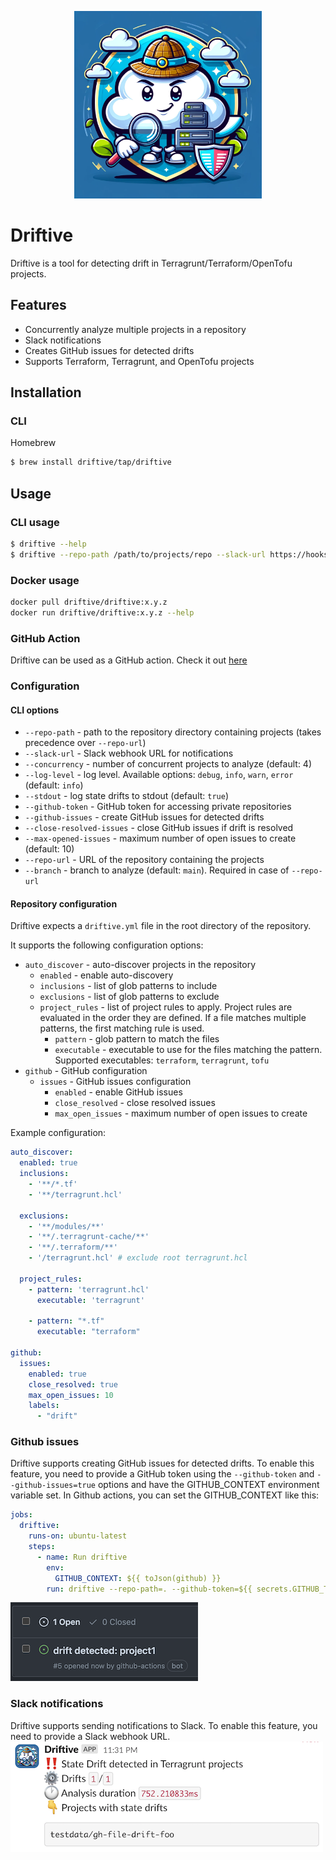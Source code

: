 <p align="center">
  <img width="300" height="300" src="assets/driftive.png">
</p>

# Driftive

Driftive is a tool for detecting drift in Terragrunt/Terraform/OpenTofu projects.

## Features
* Concurrently analyze multiple projects in a repository
* Slack notifications
* Creates GitHub issues for detected drifts
* Supports Terraform, Terragrunt, and OpenTofu projects

## Installation

### CLI

Homebrew
```bash
$ brew install driftive/tap/driftive
```

## Usage

### CLI usage
```bash 
$ driftive --help
$ driftive --repo-path /path/to/projects/repo --slack-url https://hooks.slack.com/services/XXXXX/XXXXX/XXXXX
```

### Docker usage
```bash
docker pull driftive/driftive:x.y.z
docker run driftive/driftive:x.y.z --help
```

### GitHub Action
Driftive can be used as a GitHub action. Check it out [here](https://github.com/marketplace/actions/driftive)


### Configuration
#### CLI options
* `--repo-path` - path to the repository directory containing projects (takes precedence over `--repo-url`)
* `--slack-url` - Slack webhook URL for notifications
* `--concurrency` - number of concurrent projects to analyze (default: 4)
* `--log-level` - log level. Available options: `debug`, `info`, `warn`, `error` (default: `info`)
* `--stdout` - log state drifts to stdout (default: `true`)
* `--github-token` - GitHub token for accessing private repositories
* `--github-issues` - create GitHub issues for detected drifts
* `--close-resolved-issues` - close GitHub issues if drift is resolved
* `--max-opened-issues` - maximum number of open issues to create (default: 10)
* `--repo-url` - URL of the repository containing the projects
* `--branch` - branch to analyze (default: `main`). Required in case of `--repo-url`

#### Repository configuration

Driftive expects a `driftive.yml` file in the root directory of the repository.

It supports the following configuration options:
* `auto_discover` - auto-discover projects in the repository
  * `enabled` - enable auto-discovery
  * `inclusions` - list of glob patterns to include
  * `exclusions` - list of glob patterns to exclude
  * `project_rules` - list of project rules to apply. Project rules are evaluated in the order they are defined. If a file matches multiple patterns, the first matching rule is used.
    * `pattern` - glob pattern to match the files
    * `executable` - executable to use for the files matching the pattern. Supported executables: `terraform`, `terragrunt`, `tofu`
* `github` - GitHub configuration
  * `issues` - GitHub issues configuration
    * `enabled` - enable GitHub issues
    * `close_resolved` - close resolved issues
    * `max_open_issues` - maximum number of open issues to create
  

Example configuration:
```yaml
auto_discover:
  enabled: true
  inclusions:
    - '**/*.tf'
    - '**/terragrunt.hcl'

  exclusions:
    - '**/modules/**'
    - '**/.terragrunt-cache/**'
    - '**/.terraform/**'
    - '/terragrunt.hcl' # exclude root terragrunt.hcl

  project_rules:
    - pattern: 'terragrunt.hcl'
      executable: 'terragrunt'

    - pattern: "*.tf"
      executable: "terraform"

github:
  issues:
    enabled: true
    close_resolved: true
    max_open_issues: 10
    labels:
      - "drift"
```

### Github issues
Driftive supports creating GitHub issues for detected drifts. To enable this feature, you need to provide a GitHub token using the `--github-token` and `--github-issues=true` options and have the GITHUB_CONTEXT environment variable set.
In Github actions, you can set the GITHUB_CONTEXT like this:
```yaml
jobs:
  driftive:
    runs-on: ubuntu-latest
    steps:
      - name: Run driftive
        env:
          GITHUB_CONTEXT: ${{ toJson(github) }}
        run: driftive --repo-path=. --github-token=${{ secrets.GITHUB_TOKEN }} --github-issues=true
```

![GitHub issue](/assets/gh_issues.png "GitHub issue")

### Slack notifications

Driftive supports sending notifications to Slack. To enable this feature, you need to provide a Slack webhook URL.
![Slack notification](/assets/slack_notification.png "Slack notification")




